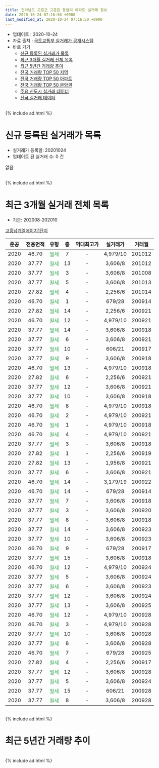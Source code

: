 ```yaml
---
title: 전라남도 고흥군 고흥읍 등암리 아파트 실거래 정보
date: 2020-10-24 07:16:50 +0900
last_modified_at: 2020-10-24 07:16:50 +0900
---
```


* 업데이트 : 2020-10-24
* 자료 출처 : [국토교통부 실거래가 공개시스템](http://rt.molit.go.kr)
* 바로 가기
    * [신규 등록된 실거래가 목록](#신규-등록된-실거래가-목록)
    * [최근 3개월 실거래 전체 목록](#최근-3개월-실거래-전체-목록)
    * [최근 5년간 거래량 추이](#최근-5년간-거래량-추이)
    * [전국 거래량 TOP 50 지역](https://inasie.github.io/apt-trade-info/최근-3개월-전국에서-가장-거래가-많이-발생한-지역)
    * [전국 거래량 TOP 50 아파트](https://inasie.github.io/apt-trade-info/최근-3개월-전국에서-가장-거래가-많이-발생한-아파트)
    * [전국 거래량 TOP 50 분양권](https://inasie.github.io/apt-trade-info/최근-3개월-전국에서-가장-거래가-많이-발생한-분양권)
    * [주요 신도시 실거래 데이터](https://inasie.github.io/apt-trade-info/주요-신도시)
    * [전국 실거래 데이터](https://inasie.github.io/apt-trade-info/전국)
<br>
{% include ad.html %}
<br>

# 신규 등록된 실거래가 목록
* 실거래가 등록일: 20201024
* 업데이트 된 실거래 수: 0 건

없음

<br>
{% include ad.html %}
<br>

# 최근 3개월 실거래 전체 목록
* 기준: 202008-202010


[고흥남계엘에이치1단지](https://search.naver.com/search.naver?query=%EC%A0%84%EB%9D%BC%EB%82%A8%EB%8F%84+%EA%B3%A0%ED%9D%A5%EA%B5%B0+%EA%B3%A0%ED%9D%A5%EC%9D%8D+%EB%93%B1%EC%95%94%EB%A6%AC+%EA%B3%A0%ED%9D%A5%EB%82%A8%EA%B3%84%EC%97%98%EC%97%90%EC%9D%B4%EC%B9%981%EB%8B%A8%EC%A7%80)

|준공|전용면적|유형|층|역대최고가|실거래가|거래월|
|:---:|:---:|:---:|:---:|:---:|:---:|:---:|
|2020|46.70|<span style="color:#34a853">월세</span>|7|<span style="color:#444444">-</span>|4,979/10|201012|
|2020|37.77|<span style="color:#34a853">월세</span>|13|<span style="color:#444444">-</span>|3,606/8|201012|
|2020|37.77|<span style="color:#34a853">월세</span>|3|<span style="color:#444444">-</span>|3,606/8|201008|
|2020|37.77|<span style="color:#34a853">월세</span>|5|<span style="color:#444444">-</span>|3,606/8|201013|
|2020|27.82|<span style="color:#34a853">월세</span>|4|<span style="color:#444444">-</span>|2,256/6|201014|
|2020|46.70|<span style="color:#34a853">월세</span>|1|<span style="color:#444444">-</span>|679/28|200914|
|2020|27.82|<span style="color:#34a853">월세</span>|14|<span style="color:#444444">-</span>|2,256/6|200921|
|2020|46.70|<span style="color:#34a853">월세</span>|12|<span style="color:#444444">-</span>|4,979/10|200921|
|2020|37.77|<span style="color:#34a853">월세</span>|14|<span style="color:#444444">-</span>|3,606/8|200918|
|2020|37.77|<span style="color:#34a853">월세</span>|6|<span style="color:#444444">-</span>|3,606/8|200921|
|2020|37.77|<span style="color:#34a853">월세</span>|10|<span style="color:#444444">-</span>|606/21|200917|
|2020|37.77|<span style="color:#34a853">월세</span>|9|<span style="color:#444444">-</span>|3,606/8|200918|
|2020|46.70|<span style="color:#34a853">월세</span>|13|<span style="color:#444444">-</span>|4,979/10|200918|
|2020|27.82|<span style="color:#34a853">월세</span>|6|<span style="color:#444444">-</span>|2,256/6|200921|
|2020|37.77|<span style="color:#34a853">월세</span>|12|<span style="color:#444444">-</span>|3,606/8|200921|
|2020|37.77|<span style="color:#34a853">월세</span>|10|<span style="color:#444444">-</span>|3,606/8|200918|
|2020|46.70|<span style="color:#34a853">월세</span>|8|<span style="color:#444444">-</span>|4,979/10|200918|
|2020|46.70|<span style="color:#34a853">월세</span>|2|<span style="color:#444444">-</span>|4,979/10|200921|
|2020|46.70|<span style="color:#34a853">월세</span>|1|<span style="color:#444444">-</span>|4,979/10|200918|
|2020|46.70|<span style="color:#34a853">월세</span>|4|<span style="color:#444444">-</span>|4,979/10|200921|
|2020|37.77|<span style="color:#34a853">월세</span>|3|<span style="color:#444444">-</span>|3,606/8|200918|
|2020|27.82|<span style="color:#34a853">월세</span>|1|<span style="color:#444444">-</span>|2,256/6|200919|
|2020|27.82|<span style="color:#34a853">월세</span>|13|<span style="color:#444444">-</span>|1,956/8|200921|
|2020|37.77|<span style="color:#34a853">월세</span>|6|<span style="color:#444444">-</span>|3,606/8|200921|
|2020|46.70|<span style="color:#34a853">월세</span>|14|<span style="color:#444444">-</span>|3,179/19|200922|
|2020|46.70|<span style="color:#34a853">월세</span>|14|<span style="color:#444444">-</span>|679/28|200914|
|2020|37.77|<span style="color:#34a853">월세</span>|7|<span style="color:#444444">-</span>|3,606/8|200918|
|2020|37.77|<span style="color:#34a853">월세</span>|3|<span style="color:#444444">-</span>|3,606/8|200920|
|2020|37.77|<span style="color:#34a853">월세</span>|8|<span style="color:#444444">-</span>|3,606/8|200918|
|2020|37.77|<span style="color:#34a853">월세</span>|14|<span style="color:#444444">-</span>|3,606/8|200923|
|2020|37.77|<span style="color:#34a853">월세</span>|10|<span style="color:#444444">-</span>|3,606/8|200923|
|2020|46.70|<span style="color:#34a853">월세</span>|9|<span style="color:#444444">-</span>|679/28|200917|
|2020|37.77|<span style="color:#34a853">월세</span>|15|<span style="color:#444444">-</span>|3,606/8|200918|
|2020|46.70|<span style="color:#34a853">월세</span>|12|<span style="color:#444444">-</span>|4,979/10|200924|
|2020|37.77|<span style="color:#34a853">월세</span>|5|<span style="color:#444444">-</span>|3,606/8|200924|
|2020|37.77|<span style="color:#34a853">월세</span>|6|<span style="color:#444444">-</span>|3,606/8|200923|
|2020|37.77|<span style="color:#34a853">월세</span>|12|<span style="color:#444444">-</span>|3,606/8|200924|
|2020|37.77|<span style="color:#34a853">월세</span>|13|<span style="color:#444444">-</span>|3,606/8|200925|
|2020|46.70|<span style="color:#34a853">월세</span>|12|<span style="color:#444444">-</span>|4,979/10|200928|
|2020|46.70|<span style="color:#34a853">월세</span>|3|<span style="color:#444444">-</span>|4,979/10|200928|
|2020|37.77|<span style="color:#34a853">월세</span>|10|<span style="color:#444444">-</span>|3,606/8|200928|
|2020|37.77|<span style="color:#34a853">월세</span>|8|<span style="color:#444444">-</span>|3,606/8|200928|
|2020|46.70|<span style="color:#34a853">월세</span>|7|<span style="color:#444444">-</span>|679/28|200925|
|2020|27.82|<span style="color:#34a853">월세</span>|4|<span style="color:#444444">-</span>|2,256/6|200917|
|2020|37.77|<span style="color:#34a853">월세</span>|12|<span style="color:#444444">-</span>|3,606/8|200928|
|2020|37.77|<span style="color:#34a853">월세</span>|5|<span style="color:#444444">-</span>|3,606/8|200924|
|2020|37.77|<span style="color:#34a853">월세</span>|15|<span style="color:#444444">-</span>|606/21|200928|
|2020|37.77|<span style="color:#34a853">월세</span>|8|<span style="color:#444444">-</span>|3,606/8|200928|


<br>
{% include ad.html %}
<br>

# 최근 5년간 거래량 추이


<div style="width:100%;">
    <canvas id="deal_progress" height="200"></canvas>
</div>

<script>
new Chart(document.getElementById("deal_progress"), {
    type: 'line',
    data: {
        labels: ['201510','201511','201512','201601','201602','201603','201604','201605','201606','201607','201608','201609','201610','201611','201612','201701','201702','201703','201704','201705','201706','201707','201708','201709','201710','201711','201712','201801','201802','201803','201804','201805','201806','201807','201808','201809','201810','201811','201812','201901','201902','201903','201904','201905','201906','201907','201908','201909','201910','201911','201912','202001','202002','202003','202004','202005','202006','202007','202008','202009','202010'],
        datasets: [{
            label: '매매',
            pointRadius: 1,
            data: [0, 0, 2, 0, 0, 3, 1, 0, 1, 0, 0, 0, 0, 0, 0, 0, 1, 0, 0, 0, 0, 0, 0, 0, 0, 0, 1, 0, 1, 0, 0, 0, 0, 0, 0, 0, 1, 0, 0, 0, 0, 0, 0, 0, 0, 0, 0, 0, 1, 0, 0, 0, 0, 0, 0, 0, 0, 0, 0, 0, 0],
            borderColor: "rgba(255, 201, 14, 1)",
            backgroundColor: "rgba(255, 201, 14, 0.5)",
            fill: false,
            lineTension: 0
        },{
            label: '전월세',
            pointRadius: 1,
            data: [0, 0, 0, 0, 0, 0, 0, 0, 0, 0, 0, 0, 0, 0, 0, 0, 0, 0, 0, 0, 0, 1, 0, 0, 1, 0, 0, 0, 1, 0, 0, 0, 1, 0, 0, 0, 0, 0, 0, 1, 0, 0, 0, 0, 0, 0, 0, 0, 1, 0, 0, 0, 0, 1, 0, 0, 0, 1, 0, 43, 5],
            borderColor: "rgba(0, 141, 185, 1)",
            backgroundColor: "rgba(0, 141, 185, 0.5)",
            fill: false,
            lineTension: 0
        }
        ]
    },
    options: {
        responsive: true,
        title: {
            display: false
        },
        tooltips: {
            mode: 'index',
            intersect: false
        },
        hover: {
            mode: 'nearest',
            intersect: true
        },
        scales: {
            xAxes: [{
                display: true,
                scaleLabel: {
                    display: true,
                    labelString: '년/월'
                }
            }],
            yAxes: [{
                display: true,
                ticks: {
                    suggestedMin: 0,
                },
                scaleLabel: {
                    display: true,
                    labelString: '실거래 수'
                }
            }]
        }
    }
});

</script>


<br>
{% include ad.html %}
<br>

